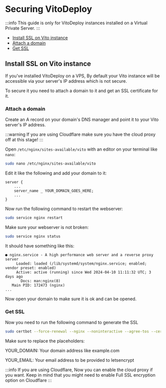 # Securing VitoDeploy

:::info
This guide is only for VitoDeploy instances installed on a Virtual Private Server.
:::

- [Install SSL on Vito instance](#install-ssl-on-vito-instance)
- [Attach a domain](#attach-a-domain)
- [Get SSL](#get-ssl)

## Install SSL on Vito instance

If you've installed VitoDeploy on a VPS, By default your Vito instance will be accessible via your server's IP address which is not secure.

To secure it you need to attach a domain to it and get an SSL certificate for it.

### Attach a domain

Create an A record on your domain's DNS manager and point it to your Vito server's IP address.

:::warning
If you are using Cloudflare make sure you have the cloud proxy off at this stage!
:::

Open `/etc/nginx/sites-available/vito` with an editor on your terminal like `nano`:

```sh
sudo nano /etc/nginx/sites-available/vito
```

Edit it like the following and add your domain to it:

```
server {
    ...
    server_name _ YOUR_DOMAIN_GOES_HERE;
    ...
}
```

Now run the following command to restart the webserver:

```sh
sudo service nginx restart
```

Make sure your webserver is not broken:

```sh
sudo service nginx status
```

It should have something like this:

```
● nginx.service - A high performance web server and a reverse proxy server
     Loaded: loaded (/lib/systemd/system/nginx.service; enabled; vendor preset: enabled)
     Active: active (running) since Wed 2024-04-10 11:11:32 UTC; 3 days ago
       Docs: man:nginx(8)
   Main PID: 172473 (nginx)
...
```

Now open your domain to make sure it is ok and can be opened.

### Get SSL

Now you need to run the following command to generate the SSL

```sh
sudo certbot --force-renewal --nginx --noninteractive --agree-tos --cert-name YOUR_DOMAIN -m YOUR_EMAIL -d YOUR_DOMAIN --verbose
```

Make sure to replace the placeholders:

YOUR_DOMAIN: Your domain address like example.com

YOUR_EMAIL: Your email address to be provided to letsencrypt

:::info
If you are using Cloudflare, Now you can enable the cloud proxy if you want. Keep in mind that you might need to enable Full SSL encryption option on Cloudflare
:::

